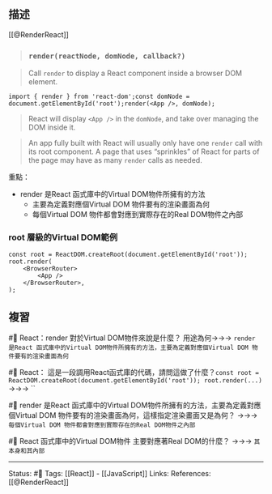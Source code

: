 ## 描述

[[@RenderReact]]
> ### `render(reactNode, domNode, callback?)` [](https://beta.reactjs.org/reference/react-dom/render#render "Link for this heading")

> Call `render` to display a React component inside a browser DOM element.

```
import { render } from 'react-dom';const domNode = document.getElementById('root');render(<App />, domNode);
```

> React will display `<App />` in the `domNode`, and take over managing the DOM inside it.

> An app fully built with React will usually only have one `render` call with its root component. A page that uses “sprinkles” of React for parts of the page may have as many `render` calls as needed.

重點：
- render 是React 函式庫中的Virtual DOM物件所擁有的方法
	- 主要為定義對應個Virtual DOM 物件要有的渲染畫面為何
	- 每個Virtual DOM 物件都會對應到實際存在的Real DOM物件之內部

###  root 層級的Virtual DOM範例

```
const root = ReactDOM.createRoot(document.getElementById('root'));
root.render(
	<BrowserRouter>
		<App />
	</BrowserRouter>,
);
```

## 複習

#🧠 React：render 對於Virtual DOM物件來說是什麼？ 用途為何->->-> `render 是React 函式庫中的Virtual DOM物件所擁有的方法，主要為定義對應個Virtual DOM 物件要有的渲染畫面為何`
<!--SR:!2023-04-18,22,250-->

#🧠 React： 這是一段調用React函式庫的代碼，請問這做了什麼？`const root = ReactDOM.createRoot(document.getElementById('root')); root.render(...)`  ->->-> ``
<!--SR:!2023-04-19,23,250-->

#🧠 render 是React 函式庫中的Virtual DOM物件所擁有的方法，主要為定義對應個Virtual DOM 物件要有的渲染畫面為何，這樣指定渲染畫面又是為何？ ->->-> `每個Virtual DOM 物件都會對應到實際存在的Real DOM物件之內部`
<!--SR:!2023-04-14,19,250-->

#🧠 React 函式庫中的Virtual DOM物件 主要對應著Real DOM的什麼？ ->->-> `其本身和其內部`
<!--SR:!2023-04-25,27,250-->


---
Status: #🌱 
Tags:
[[React]] - [[JavaScript]]
Links:
References:
[[@RenderReact]]